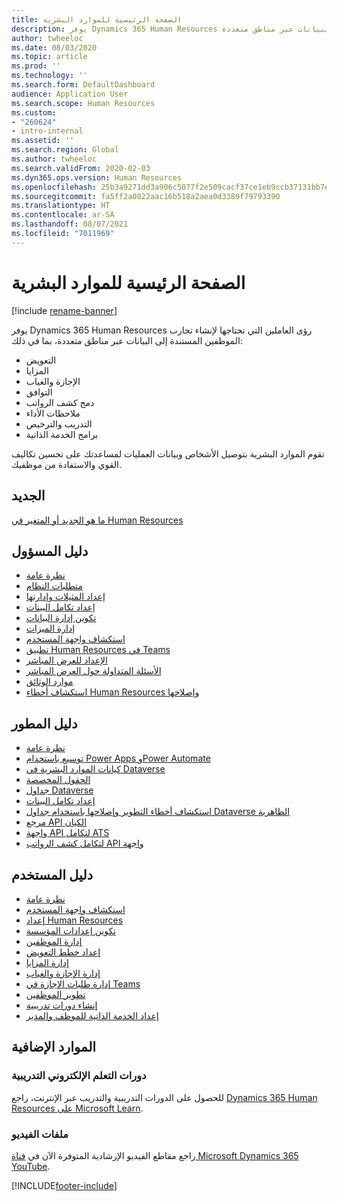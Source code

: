 ```yaml
---
title: الصفحة الرئيسية للموارد البشرية
description: يوفر Dynamics 365 Human Resources رؤى العاملين التي تحتاجها لإنشاء تجارب الموظفين المستندة إلى البيانات عبر مناطق متعددة.
author: twheeloc
ms.date: 08/03/2020
ms.topic: article
ms.prod: ''
ms.technology: ''
ms.search.form: DefaultDashboard
audience: Application User
ms.search.scope: Human Resources
ms.custom:
- "260624"
- intro-internal
ms.assetid: ''
ms.search.region: Global
ms.author: twheeloc
ms.search.validFrom: 2020-02-03
ms.dyn365.ops.version: Human Resources
ms.openlocfilehash: 25b3a9271dd3a906c5077f2e509cacf37ce1eb9ccb37131bb7ea31fa72ddd57f
ms.sourcegitcommit: fa5ff2a0822aac16b518a2aea0d3389f79793390
ms.translationtype: HT
ms.contentlocale: ar-SA
ms.lasthandoff: 08/07/2021
ms.locfileid: "7011969"
---
```

# <a name="human-resources-home-page"></a>الصفحة الرئيسية للموارد البشرية

[!include [rename-banner](~/includes/cc-data-platform-banner.md)]

يوفر Dynamics 365 Human Resources رؤى العاملين التي تحتاجها لإنشاء تجارب الموظفين المستندة إلى البيانات عبر مناطق متعددة، بما في ذلك:

- التعويض
- المزايا
- الإجازة والغياب
- التوافق
- دمج كشف الرواتب
- ملاحظات الأداء
- التدريب والترخيص
- برامج الخدمة الذاتية

تقوم الموارد البشرية بتوصيل الأشخاص وبيانات العمليات لمساعدتك على تحسين تكاليف القوي والاستفادة من موظفيك.

## <a name="whats-new"></a>الجديد

[ما هو الجديد أو المتغير في Human Resources](hr-admin-whats-new.md)

## <a name="administrator-guide"></a>دليل المسؤول

- [نظرة عامة](hr-admin-overview.md)</br>
- [متطلبات النظام](hr-admin-system-requirements.md)</br>
- [إعداد المثيلات وإدارتها](hr-admin-setup-provision.md)</br>
- [إعداد تكامل البينات](hr-admin-integration-choose-technology.md)</br>
- [تكوين إدارة البيانات](../fin-ops-core/dev-itpro/data-entities/data-entities-data-packages.md?toc=/dynamics365/human-resources/toc.json)</br>
- [إدارة الميزات](hr-admin-manage-features.md)</br>
- [استكشاف واجهة المستخدم](../fin-ops-core/fin-ops/get-started/user-interface-elements.md?toc=/dynamics365/human-resources/toc.json)</br>
- [تطبيق Human Resources في Teams](hr-admin-teams-leave-app.md)</br>
- [الإعداد للعرض المباشر](hr-admin-go-live-prepare.md)</br>
- [الأسئلة المتداولة حول العرض المباشر](hr-admin-go-live-faq.md)</br>
- [موارد الوثائق](../fin-ops-core/fin-ops/get-started/help-overview.md?toc=/dynamics365/human-resources/toc.json)</br>
- [استكشاف أخطاء Human Resources وإصلاحها](../fin-ops-core/dev-itpro/lifecycle-services/lcs-support.md)

## <a name="developer-guide"></a>دليل المطور

- [نظرة عامة](hr-developer-overview.md)</br>
- [توسيع باستخدام Power Apps وPower Automate](hr-developer-power-apps.md)</br>
- [كيانات الموارد البشرية في Dataverse](hr-developer-entities.md)</br>
- [الحقول المخصصة](hr-developer-custom-fields.md)</br>
- [جداول Dataverse](hr-developer-entities.md)</br>
- [إعداد تكامل البينات](hr-admin-integration-choose-technology.md)</br>
- [استكشاف أخطاء التطوير وإصلاحها باستخدام جداول Dataverse الظاهرية](hr-developer-optimize-virtual-table-queries.md)</br>
- [مرجع API الكيان](hr-developer-api-authentication.md)</br>
- [واجهة API لتكامل ATS](hr-admin-integration-ats-api-introduction.md)</br>
- [‏‫واجهة API لتكامل كشف الرواتب](hr-admin-integration-payroll-api-introduction.md)

## <a name="user-guide"></a>دليل المستخدم

- [نظرة عامة](hr-hrpro-overview.md)</br>
- [استكشاف واجهة المستخدم](../fin-ops-core/fin-ops/get-started/user-interface-elements.md?toc=/dynamics365/human-resources/toc.json)</br>
- [إعداد Human Resources](hr-setup-parameters.md)</br>
- [تكوين إعدادات المؤسسة](../fin-ops-core/fin-ops/organization-administration/organization-administration-home-page.md?toc=/dynamics365/human-resources/toc.json)</br>
- [إدارة الموظفين](hr-personnel-departments-jobs-positions.md)</br>
- [إعداد خطط التعويض](hr-compensation-overview.md)</br>
- [إدارة المزايا](hr-benefits-management-overview.md)</br>
- [إدارة الإجازة والغياب](hr-leave-and-absence-overview.md)</br>
- [إدارة طلبات الإجازة في Teams](hr-teams-leave-app.md)</br>
- [تطوير الموظفين](hr-develop-performance-management-overview.md)</br>
- [إنشاء دورات تدريبية](hr-learning-courses.md)</br>
- [إعداد الخدمة الذاتية للموظف والمدير](hr-employee-manager-self-service-overview.md)

## <a name="additional-resources"></a>الموارد الإضافية

### <a name="elearning-courses"></a>دورات التعلم الإلكتروني التدريبية
للحصول على الدورات التدريبية والتدريب عبر الإنترنت، راجع [Dynamics 365 Human Resources على Microsoft Learn](//learn/browse/?products=dynamics-human-resources&resource_type=learning%20path).

### <a name="videos"></a>ملفات الفيديو

راجع مقاطع الفيديو الإرشادية المتوفرة الآن في [قناة Microsoft Dynamics 365 YouTube](https://www.youtube.com/channel/UCJGCg4rB3QSs8y_1FquelBQ).

[!INCLUDE[footer-include](../includes/footer-banner.md)]
